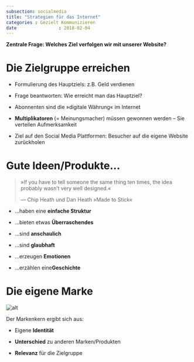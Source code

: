 ```yaml
---
subsection: socialmedia
title: "Strategien für das Internet"
categories : Gezielt Kommunizieren
date                : 2018-02-04
---
```


**Zentrale Frage: Welches Ziel verfolgen wir mit unserer Website?**
<!-- readmore -->

# Die Zielgruppe erreichen

  - Formulierung des Hauptziels: z.B. Geld verdienen

  - Frage beantworten: Wie erreicht man das Hauptziel?

  - Abonnenten sind die »digitale Währung« im Internet

  - **Multiplikatoren** (= Meinungsmacher) müssen gewonnen werden – Sie
    verteilen Aufmerksamkeit

  - Ziel auf den Social Media Plattformen: Besucher auf die eigene
    Website zurückholen

# Gute Ideen/Produkte…​

> »If you have to tell someone the same thing ten times, the idea
> probably wasn’t very well designed.«
> 
> —  Chip Heath und Dan Heath »Made to Stick« 

  - …haben eine **einfache Struktur**

  - …bieten etwas **Überraschendes**

  - …sind **anschaulich**

  - …sind **glaubhaft**

  - …erzeugen **Emotionen**

  - …erzählen eine**Geschichte**

# Die eigene Marke

![alt](../images/marke.png)

Der Markenkern ergibt sich aus:

  - Eigene **Identität**

  - **Unterschied** zu anderen Marken/Produkten

  - **Relevanz** für die Zielgruppe
